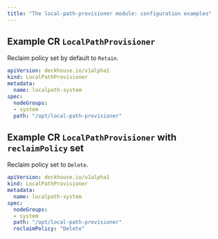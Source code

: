 ```yaml
---
title: "The local-path-provisioner module: configuration examples"
---
```


## Example CR `LocalPathProvisioner`
Reclaim policy set by default to `Retain`.
```yaml
apiVersion: deckhouse.io/v1alpha1
kind: LocalPathProvisioner
metadata:
  name: localpath-system
spec:
  nodeGroups:
  - system
  path: "/opt/local-path-provisioner"
```

## Example CR `LocalPathProvisioner` with `reclaimPolicy` set
Reclaim policy set to `Delete`.
```yaml
apiVersion: deckhouse.io/v1alpha1
kind: LocalPathProvisioner
metadata:
  name: localpath-system
spec:
  nodeGroups:
  - system
  path: "/opt/local-path-provisioner"
  reclaimPolicy: "Delete"
```
